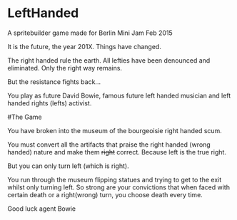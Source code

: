 # LeftHanded
A spritebuilder game made for Berlin Mini Jam Feb 2015

It is the future, the year 201X. Things have changed.

The right handed rule the earth. All lefties have been denounced and eliminated. Only the right way remains.

But the resistance fights back...

You play as future David Bowie, famous future left handed musician and left handed rights (lefts) activist. 

#The Game

You have broken into the museum of the bourgeoisie right handed scum. 

You must convert all the artifacts that praise the right handed (wrong handed) nature and make them ~~right~~ correct. Because left is the true right.

But you can only turn left (which is right).

You run through the museum flipping statues and trying to get to the exit whilst only turning left. So strong are your convictions that when faced with certain death or a right(wrong) turn, you choose death every time. 

Good luck agent Bowie

